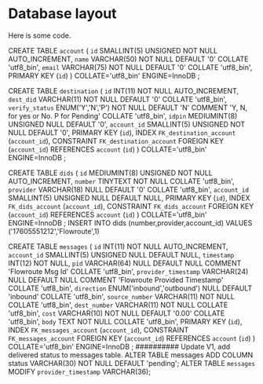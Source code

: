 # Database layout
Here is some code.

CREATE TABLE `account` (
	`id` SMALLINT(5) UNSIGNED NOT NULL AUTO_INCREMENT,
	`name` VARCHAR(50) NOT NULL DEFAULT '0' COLLATE 'utf8_bin',
	`email` VARCHAR(75) NOT NULL DEFAULT '0' COLLATE 'utf8_bin',
	PRIMARY KEY (`id`)
)
COLLATE='utf8_bin'
ENGINE=InnoDB
;


CREATE TABLE `destination` (
	`id` INT(11) NOT NULL AUTO_INCREMENT,
	`dest_did` VARCHAR(11) NOT NULL DEFAULT '0' COLLATE 'utf8_bin',
	`verify_status` ENUM('Y','N','P') NOT NULL DEFAULT 'N' COMMENT 'Y, N, for yes or No. P for Pending' COLLATE 'utf8_bin',
	`idpin` MEDIUMINT(8) UNSIGNED NULL DEFAULT '0',
	`account_id` SMALLINT(5) UNSIGNED NOT NULL DEFAULT '0',
	PRIMARY KEY (`id`),
	INDEX `FK_destination_account` (`account_id`),
	CONSTRAINT `FK_destination_account` FOREIGN KEY (`account_id`) REFERENCES `account` (`id`)
)
COLLATE='utf8_bin'
ENGINE=InnoDB
;

CREATE TABLE `dids` (
	`id` MEDIUMINT(8) UNSIGNED NOT NULL AUTO_INCREMENT,
	`number` TINYTEXT NOT NULL COLLATE 'utf8_bin',
	`provider` VARCHAR(18) NULL DEFAULT '0' COLLATE 'utf8_bin',
	`account_id` SMALLINT(5) UNSIGNED NULL DEFAULT NULL,
	PRIMARY KEY (`id`),
	INDEX `FK_dids_account` (`account_id`),
	CONSTRAINT `FK_dids_account` FOREIGN KEY (`account_id`) REFERENCES `account` (`id`)
)
COLLATE='utf8_bin'
ENGINE=InnoDB
;
INSERT INTO dids (number,provider,account_id) VALUES ('17605551212','Flowroute',1)


CREATE TABLE `messages` (
	`id` INT(11) NOT NULL AUTO_INCREMENT,
	`account_id` SMALLINT(5) UNSIGNED NULL DEFAULT NULL,
	`timestamp` INT(12) NOT NULL,
	`pid` VARCHAR(64) NULL DEFAULT NULL COMMENT 'Flowroute Msg Id' COLLATE 'utf8_bin',
	`provider_timestamp` VARCHAR(24) NULL DEFAULT NULL COMMENT 'Flowroute Provided Timestamp' COLLATE 'utf8_bin',
	`direction` ENUM('inbound','outbound') NULL DEFAULT 'inbound' COLLATE 'utf8_bin',
	`source_number` VARCHAR(11) NOT NULL COLLATE 'utf8_bin',
	`dest_number` VARCHAR(11) NOT NULL COLLATE 'utf8_bin',
	`cost` VARCHAR(10) NOT NULL DEFAULT '0.00' COLLATE 'utf8_bin',
	`body` TEXT NOT NULL COLLATE 'utf8_bin',
	PRIMARY KEY (`id`),
	INDEX `FK_messages_account` (`account_id`),
	CONSTRAINT `FK_messages_account` FOREIGN KEY (`account_id`) REFERENCES `account` (`id`)
)
COLLATE='utf8_bin'
ENGINE=InnoDB
;
########## Update V1, add delivered status to messages table.
ALTER TABLE messages ADD COLUMN status VARCHAR(30) NOT NULL DEFAULT 'pending';
ALTER TABLE `messages` MODIFY `provider_timestamp` VARCHAR(36);